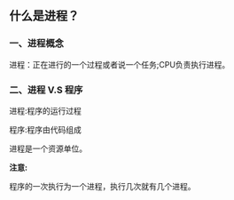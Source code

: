 ## 什么是进程？

### 一、进程概念

进程：正在进行的一个过程或者说一个任务;CPU负责执行进程。

### 二、进程 V.S 程序

进程:程序的运行过程

程序:程序由代码组成

进程是一个资源单位。

**注意:**

程序的一次执行为一个进程，执行几次就有几个进程。
